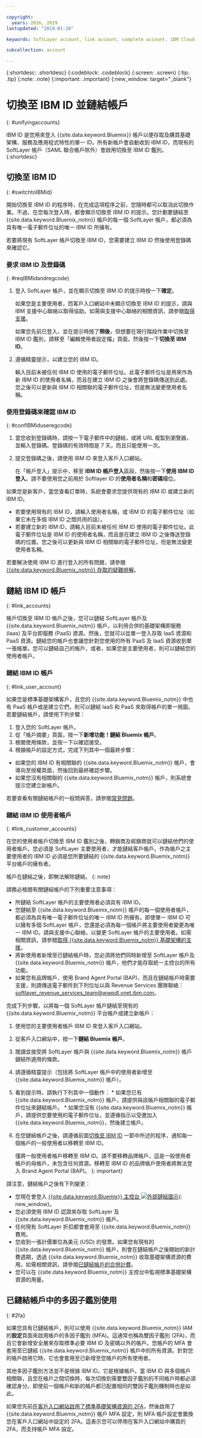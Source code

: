 ```yaml
---

copyright:
  years: 2016, 2019
lastupdated: "2019-01-28"

keywords: SoftLayer account, link account, complete account, IBM Cloud account, IBMid, Bluemix account, Bluemix

subcollection: account

---
```


{:shortdesc: .shortdesc}
{:codeblock: .codeblock}
{:screen: .screen}
{:tip: .tip}
{:note: .note}
{:important: .important}
{:new_window: target="_blank"}

# 切換至 IBM ID 並鏈結帳戶
{: #unifyingaccounts}

IBM ID 是您用來登入 {{site.data.keyword.Bluemix}} 帳戶以便存取及購買基礎架構、服務及應用程式特性的單一 ID。所有新帳戶會自動收到 IBM ID，而現有的 SoftLayer 帳戶（SAML 聯合帳戶除外）會啟用切換至 IBM ID 鑑別。
{:shortdesc}

## 切換至 IBM ID
{: #switchtoIBMid}

開始切換至 IBM ID 的程序時，在完成這項程序之前，您隨時都可以取消此切換作業。不過，在您每次登入時，都會顯示切換至 IBM ID 的提示。您計劃要鏈結至 {{site.data.keyword.Bluemix_notm}} 帳戶的每一個 SoftLayer 帳戶，都必須為具有唯一電子郵件位址的唯一 IBM ID 所擁有。

若要將現有 SoftLayer 帳戶切換至 IBM ID，您需要建立 IBM ID 然後使用登錄碼來確認它。

### 要求 IBM ID 及登錄碼
{: #reqIBMidandregcode}

1. 登入 SoftLayer 帳戶，並在顯示切換至 IBM ID 的提示時按一下**確定**。

   如果您是主要使用者，而客戶入口網站中未顯示切換至 IBM ID 的提示，請與 IBM 支援中心聯絡以取得協助。如需與支援中心聯絡的相關資訊，請參閱[取得支援](/docs/get-support?topic=get-support-getting-customer-support)。

   如果您先前已登入，並在提示時按了**稍後**，但想要在現行階段作業中切換至 IBM ID 鑑別，請移至「編輯使用者設定檔」頁面，然後按一下**切換至 IBM ID**。

2. 遵循精靈提示，以建立您的 IBM ID。

   輸入目前未被任何 IBM ID 使用的電子郵件位址。此電子郵件位址是用來作為新 IBM ID 的使用者名稱，而且在建立 IBM ID 之後會將登錄碼傳送到此處。您之後可以更新與 IBM ID 相關聯的電子郵件位址，但是無法變更使用者名稱。

### 使用登錄碼來確認 IBM ID
{: #confIBMiduseregcode}

1. 當您收到登錄碼時，請按一下電子郵件中的鏈結，或將 URL 複製到瀏覽器，並輸入登錄碼。登錄碼的有效時間是 7 天，而且只能使用一次。

2. 提交登錄碼之後，請使用 IBM ID 來登入客戶入口網站。

   在「帳戶登入」提示中，移至 **IBM ID 帳戶登入**區段，然後按一下**使用 IBM ID 登入**。請不要使用您之前用於 Softlayer ID 的**使用者名稱**和**密碼**欄位。

如果您是新客戶，當您查看訂單時，系統會要求您提供現有的 IBM ID 或建立新的 IBM ID。
  * 若要使用現有的 IBM ID，請輸入使用者名稱，或 IBM ID 的電子郵件位址（如果它未在多個 IBM ID 之間共用的話）。
  * 若要建立新的 IBM ID，請輸入目前未被任何 IBM ID 使用的電子郵件位址。此電子郵件位址是 IBM ID 的使用者名稱，而且是在建立 IBM ID 之後傳送登錄碼的位置。您之後可以更新與 IBM ID 相關聯的電子郵件位址，但是無法變更使用者名稱。

若要解決使用 IBM ID 進行登入的所有問題，請參閱 [{{site.data.keyword.Bluemix_notm}} 存取的疑難排解](/docs/account?topic=account-accessing)。


## 鏈結 IBM ID 帳戶
{: #link_accounts}

帳戶切換至 IBM ID 帳戶之後，您可以鏈結 SoftLayer 帳戶及 {{site.data.keyword.Bluemix_notm}} 帳戶，以利用合併的基礎架構即服務 (Iaas) 及平台即服務 (PaaS) 資源。然後，您就可以從單一登入存取 IaaS 資源和 PaaS 資源。鏈結您的帳戶也會讓您針對您使用的所有 PaaS 及 IaaS 資源收到單一張帳單。您可以鏈結自己的帳戶，或者，如果您是主要使用者，則可以鏈結您的使用者帳戶。

### 鏈結 IBM ID 帳戶
{: #link_user_account}

如果您是標準基礎架構客戶，且您的 {{site.data.keyword.Bluemix_notm}} 中也有 PaaS 帳戶或是建立它們，則可以鏈結 IaaS 和 PaaS 來取得帳戶的單一視圖。若要鏈結帳戶，請使用下列步驟：
1. 登入您的 SoftLayer 帳戶。
2. 從「帳戶摘要」頁面，按一下**新增功能！鏈結 Bluemix 帳戶**。
3. 檢閱使用條款，並按一下以確認接受。
4. 根據帳戶的設定方式，完成下列其中一個最終步驟：
  * 如果您的 IBM ID 有相關聯的 {{site.data.keyword.Bluemix_notm}} 帳戶，會導向至授權頁面，然後回到最終確認步驟。
  * 如果您沒有相關聯的 {{site.data.keyword.Bluemix_notm}} 帳戶，則系統會提示您建立新帳戶。

若要查看有關鏈結帳戶的一般問與答，請參閱[常見問題](/docs/account?topic=account-al_login)。

### 鏈結 IBM ID 使用者帳戶
{: #link_customer_accounts}

在您的使用者帳戶切換至 IBM ID 鑑別之後，轉銷商及經銷商就可以鏈結他們的使用者帳戶。您必須是 SoftLayer 主要使用者，才能鏈結客戶帳戶。作為帳戶之主要使用者的 IBM ID 必須是您所要鏈結的 {{site.data.keyword.Bluemix_notm}} 平台帳戶的擁有者。

帳戶在鏈結之後，即無法解除鏈結。
{: note}

請務必檢閱有關鏈結帳戶的下列重要注意事項：

  * 所鏈結 SoftLayer 帳戶的主要使用者必須具有 IBM ID。
  * 您鏈結至 {{site.data.keyword.Bluemix_notm}} 帳戶的每一個使用者帳戶，都必須為具有唯一電子郵件位址的唯一 IBM ID 所擁有。即使單一 IBM ID 可以擁有多個 SoftLayer 帳戶，您還是必須為每一個帳戶將主要使用者變更為唯一 IBM ID。請與支援中心聯絡，以變更 SoftLayer 帳戶的主要使用者。如需相關資訊，請參閱[取得 {{site.data.keyword.Bluemix_notm}} 基礎架構的支援](/docs/customer-portal?topic=customer-portal-customerportal_support)。
  * 將新使用者新增至已鏈結帳戶時，您必須將他們同時新增至 SoftLayer 帳戶及 {{site.data.keyword.Bluemix_notm}} 帳戶，他們才能存取統一主控台的所有功能。
  * 如果您有品牌帳戶、使用 Brand Agent Portal (BAP)，而且在鏈結帳戶時需要支援，則請傳送電子郵件到下列位址以與 Revenue Services 團隊聯絡：softlayer_revenue_services_team@wwpdl.vnet.ibm.com。

完成下列步驟，以將每一個 SoftLayer 帳戶鏈結至現有的 {{site.data.keyword.Bluemix_notm}} 平台帳戶或建立新帳戶：

   1. 使用您的主要使用者帳戶 IBM ID 來登入客戶入口網站。
   2. 從客戶入口網站中，按一下**鏈結 Bluemix 帳戶**。
   3. 閱讀並接受將 SoftLayer 帳戶與 {{site.data.keyword.Bluemix_notm}} 帳戶鏈結所適用的條款。
   4. 請遵循精靈提示（包括將 SoftLayer 帳戶中的使用者新增至 {{site.data.keyword.Bluemix_notm}} 帳戶）。
   5. 看到提示時，請執行下列其中一個動作：
     * 如果您已有 {{site.data.keyword.Bluemix_notm}} 帳戶，請提供與該帳戶相關聯的電子郵件位址來鏈結帳戶。
     * 如果您沒有 {{site.data.keyword.Bluemix_notm}} 帳戶，請提供您要使用的電子郵件位址，並遵循指示以受邀加入 {{site.data.keyword.Bluemix_notm}}，然後建立帳戶。
   6. 在您鏈結帳戶之後，請遵循前面[切換至 IBM ID](#switchtoIBMid) 一節中所述的程序，通知每一個帳戶的一般使用者以移轉至 IBM ID。

      僅將一般使用者帳戶移轉至 IBM ID。請不要移轉品牌帳戶，這是一般使用者帳戶的母帳戶，未包含任何資源。移轉至 IBM ID 的品牌帳戶使用者將無法登入 Brand Agent Portal (BAP)。
      {: important}

請注意，鏈結帳戶之後有下列變更：

  * 您現在會登入 [{{site.data.keyword.Bluemix}} 主控台 ![外部鏈結圖示](../icons/launch-glyph.svg)](https://cloud.ibm.com){: new_window}。
  * 您必須使用 IBM ID 認證來存取 SoftLayer 及 {{site.data.keyword.Bluemix_notm}} 帳戶。
  * 任何現有 SoftLayer 折扣都會套用至 {{site.data.keyword.Bluemix_notm}} 費用。
  * 您收到一張計價單位為美元 (USD) 的發票。如果您有現有的 {{site.data.keyword.Bluemix_notm}} 帳戶，則會在鏈結帳戶之後開始的新計費週期，透過 {{site.data.keyword.Bluemix_notm}} 收取基礎架構資源的費用。如需相關資訊，請參閱[已鏈結帳戶的合併計費](/docs/customer-portal?topic=customer-portal-unifybillaccounts)。
  * 您可以在 {{site.data.keyword.Bluemix_notm}} 主控台中監視標準基礎架構資源的用量。

## 已鏈結帳戶中的多因子鑑別使用
{: #2fa}

如果您具有已鏈結帳戶，則可以使用 {{site.data.keyword.Bluemix_notm}} IAM 的**設定**頁面來啟用帳戶的多因子鑑別 (MFA)。這通常也稱為雙因子鑑別 (2FA)，而且它會新增安全層來存取標準必要 IBM ID 及密碼以外的帳戶。您帳戶的 MFA 會套用至已鏈結 {{site.data.keyword.Bluemix_notm}} 帳戶中的所有資源。針對您的帳戶啟用它時，它也會套用至已新增至您帳戶的所有使用者。

其他多因子鑑別方法並不是根據 IBM ID。它是根據帳戶。當 IBM ID 與多個帳戶相關聯，且您在帳戶之間切換時，每次切換到需要雙因子鑑別的不同帳戶時都必須確認身分。即使前一個帳戶和新的帳戶都已配置相同的雙因子鑑別機制時也是如此。

如果您先前[在客戶入口網站啟用了標準基礎架構資源的 2FA](/docs/customer-portal?topic=customer-portal-customerportal_2fa)，然後啟用了 {{site.data.keyword.Bluemix_notm}} 帳戶 MFA 設定，則 MFA 帳戶設定會置換您在客戶入口網站中設定的 2FA。這表示您可以停用在客戶入口網站中購買的 2FA，而支持帳戶 MFA 設定。
